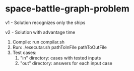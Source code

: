 # space-battle-graph-problem

v1 - Solution recognizes only the ships

v2 - Solution with advantage time

1. Compile: run compilar.sh
2. Run: ./executar.sh pathToInFile pathToOutFile
3. Test cases:
    1. "in" directory: cases with tested inputs
    2. "out" directory: answers for each input case